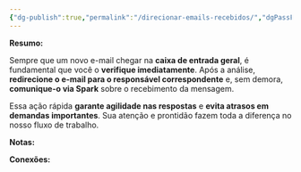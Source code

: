 ```yaml
---
{"dg-publish":true,"permalink":"/direcionar-emails-recebidos/","dgPassFrontmatter":true,"created":"2025-06-16T13:55:03.365-03:00","updated":"2025-06-16T14:01:05.073-03:00"}
---
```





**Resumo:**

Sempre que um novo e-mail chegar na **caixa de entrada geral**, é fundamental que você o **verifique imediatamente**. Após a análise, **redirecione o e-mail para o responsável correspondente** e, sem demora, **comunique-o via Spark** sobre o recebimento da mensagem.

Essa ação rápida **garante agilidade nas respostas** e **evita atrasos em demandas importantes**. Sua atenção e prontidão fazem toda a diferença no nosso fluxo de trabalho.




**Notas:**





**Conexões:**

